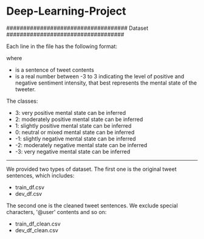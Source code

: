 # Deep-Learning-Project

####################################
Dataset
###################################

Each line in the file has the following format:

<tweet> <label>

where
- <tweet> is a sentence of tweet contents
- <label> is a real number between -3 to 3 indicating the level of positive and negative sentiment intensity, that  best represents the mental state of the tweeter.

The classes:
- 3: very positive mental state can be inferred
- 2: moderately positive mental state can be inferred
- 1: slightly positive mental state can be inferred
- 0: neutral or mixed mental state can be inferred
- -1: slightly negative mental state can be inferred
- -2: moderately negative mental state can be inferred
- -3: very negative mental state can be inferred

-------------------------------------------------------------
We provided two types of dataset. The first one is the original tweet sentences, which includes:
 
- train_df.csv
- dev_df.csv

The second one is the cleaned tweet sentences. We exclude special characters, '@user' contents and so on:

- train_df_clean.csv
- dev_df_clean.csv
